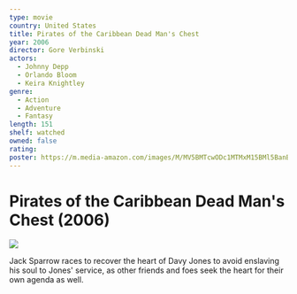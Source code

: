 ```yaml
---
type: movie
country: United States
title: Pirates of the Caribbean Dead Man's Chest
year: 2006
director: Gore Verbinski
actors:
  - Johnny Depp
  - Orlando Bloom
  - Keira Knightley
genre:
  - Action
  - Adventure
  - Fantasy
length: 151
shelf: watched
owned: false
rating:
poster: https://m.media-amazon.com/images/M/MV5BMTcwODc1MTMxM15BMl5BanBnXkFtZTYwMDg1NzY3._V1_SX300.jpg
---
```


# Pirates of the Caribbean Dead Man's Chest (2006)

![](https://m.media-amazon.com/images/M/MV5BMTcwODc1MTMxM15BMl5BanBnXkFtZTYwMDg1NzY3._V1_SX300.jpg)

Jack Sparrow races to recover the heart of Davy Jones to avoid enslaving his soul to Jones' service, as other friends and foes seek the heart for their own agenda as well.